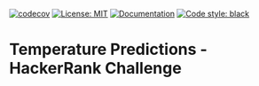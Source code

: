 [![codecov](https://codecov.io/gh/arturogonzalezm/temperature_predictions/graph/badge.svg?token=U18KTIAC7R)](https://codecov.io/gh/arturogonzalezm/temperature_predictions)
[![License: MIT](https://img.shields.io/badge/License-MIT-purple.svg)](https://github.com/arturogonzalezm/real_estate_broker_python/blob/master/LICENSE)
[![Documentation](https://img.shields.io/badge/docs-pdf-blue.svg)](https://github.com/arturogonzalezm/real_estate_broker_python/blob/master/docs/real-estate-broker-English.pdf)
[![Code style: black](https://img.shields.io/badge/code%20style-black-000000.svg)](https://github.com/psf/black)

# Temperature Predictions - HackerRank Challenge